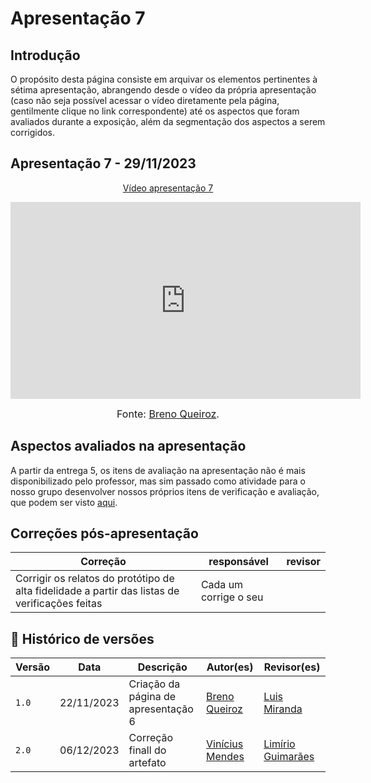 # Apresentação 7

## Introdução

O propósito desta página consiste em arquivar os elementos pertinentes à sétima apresentação, abrangendo desde o vídeo da própria apresentação 
(caso não seja possível acessar o vídeo diretamente pela página, gentilmente clique no link correspondente) até os aspectos que foram avaliados
durante a exposição, além da segmentação dos aspectos a serem corrigidos.

## Apresentação 7 - 29/11/2023

<p style="text-align: center"><a href="https://youtu.be/Urrd0P5xgR4" target="blanket">Vídeo apresentação 7</a></p>

<p style="text-align: center"><iframe width="560" height="315" src="https://youtu.be/Urrd0P5xgR4" title="YouTube video player" frameborder="0" allow="accelerometer; autoplay; clipboard-write; encrypted-media; gyroscope; picture-in-picture; web-share" allowfullscreen></iframe></p>

<font size="3"><p style="text-align: center">Fonte: [Breno Queiroz](https://github/brenob6).</p></font>

## Aspectos avaliados na apresentação

A partir da entrega 5, os itens de avaliação na apresentação não é mais disponibilizado pelo professor, mas sim passado como atividade para o nosso grupo desenvolver nossos próprios itens de verificação e avaliação, que podem ser visto [aqui](../verificacao-nossa-grupo02/D.A.D/prototipo-alta-fidelidade/relato-dos-resultados/).

## Correções pós-apresentação

Correção | responsável | revisor 
--------- | --------------- | ------
| Corrigir os relatos do protótipo de alta fidelidade a partir das listas de verificações feitas| Cada um corrige o seu| | 

## 📑 Histórico de versões 

Versão  |   Data   | Descrição | Autor(es) | Revisor(es)
--------- | ------ | ------ | ---------- | ----------
`1.0` | 22/11/2023| Criação da página de apresentação 6 |[Breno Queiroz](https://github.com/brenob6) |[Luis Miranda](https://github.com/mayara-tech) |
|`2.0` | 06/12/2023 | Correção finall do artefato | [Vinícius Mendes](https://github.com/yabamiah) | [Limírio Guimarães](https://github.com/LimirioGuimaraes) |

